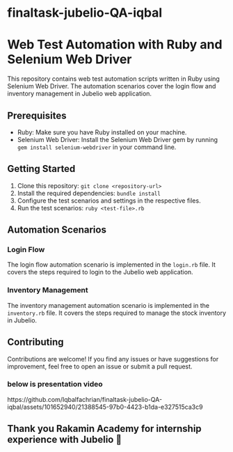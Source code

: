 # finaltask-jubelio-QA-iqbal

# Web Test Automation with Ruby and Selenium Web Driver

This repository contains web test automation scripts written in Ruby using Selenium Web Driver. The automation scenarios cover the login flow and inventory management in Jubelio web application.

## Prerequisites

- Ruby: Make sure you have Ruby installed on your machine.
- Selenium Web Driver: Install the Selenium Web Driver gem by running `gem install selenium-webdriver` in your command line.

## Getting Started

1. Clone this repository: `git clone <repository-url>`
2. Install the required dependencies: `bundle install`
3. Configure the test scenarios and settings in the respective files.
4. Run the test scenarios: `ruby <test-file>.rb`

## Automation Scenarios

### Login Flow

The login flow automation scenario is implemented in the `login.rb` file. It covers the steps required to login to the Jubelio web application.

### Inventory Management

The inventory management automation scenario is implemented in the `inventory.rb` file. It covers the steps required to manage the stock inventory in Jubelio.

## Contributing

Contributions are welcome! If you find any issues or have suggestions for improvement, feel free to open an issue or submit a pull request.

<h3>below is presentation video</h3>
https://github.com/Iqbalfachrian/finaltask-jubelio-QA-iqbal/assets/101652940/21388545-97b0-4423-b1da-e327515ca3c9


<h2>Thank you Rakamin Academy for internship experience with Jubelio 👏</h2>


